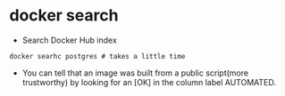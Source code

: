 # docker search

- Search Docker Hub index

```shell
docker searhc postgres # takes a little time
```

- You can tell that an image was built from a public script(more trustworthy) by looking for an
  [OK] in the column label AUTOMATED.
